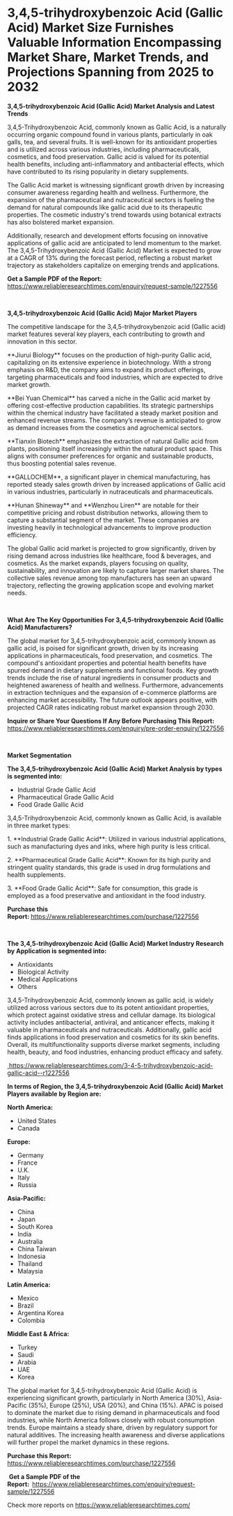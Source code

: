<p><h1>3,4,5-trihydroxybenzoic Acid (Gallic Acid) Market Size Furnishes Valuable Information Encompassing Market Share, Market Trends, and Projections Spanning from 2025 to 2032</h1></p><p><strong>3,4,5-trihydroxybenzoic Acid (Gallic Acid) Market Analysis and Latest Trends</strong></p>
<p><p>3,4,5-Trihydroxybenzoic Acid, commonly known as Gallic Acid, is a naturally occurring organic compound found in various plants, particularly in oak galls, tea, and several fruits. It is well-known for its antioxidant properties and is utilized across various industries, including pharmaceuticals, cosmetics, and food preservation. Gallic acid is valued for its potential health benefits, including anti-inflammatory and antibacterial effects, which have contributed to its rising popularity in dietary supplements.</p><p>The Gallic Acid market is witnessing significant growth driven by increasing consumer awareness regarding health and wellness. Furthermore, the expansion of the pharmaceutical and nutraceutical sectors is fueling the demand for natural compounds like gallic acid due to its therapeutic properties. The cosmetic industry's trend towards using botanical extracts has also bolstered market expansion.</p><p>Additionally, research and development efforts focusing on innovative applications of gallic acid are anticipated to lend momentum to the market. The 3,4,5-Trihydroxybenzoic Acid (Gallic Acid) Market is expected to grow at a CAGR of 13% during the forecast period, reflecting a robust market trajectory as stakeholders capitalize on emerging trends and applications.</p></p>
<p><strong>Get a Sample PDF of the Report:&nbsp;</strong> <a href="https://www.reliableresearchtimes.com/enquiry/request-sample/1227556?utm_campaign=3108&utm_medium=2&utm_source=Github&utm_content=ia&utm_term=26032025&utm_id=345-trihydroxybenzoic-acid-gallic-acid">https://www.reliableresearchtimes.com/enquiry/request-sample/1227556</a></p>
<p>&nbsp;</p>
<p><strong>3,4,5-trihydroxybenzoic Acid (Gallic Acid) Major Market Players</strong></p>
<p><p>The competitive landscape for the 3,4,5-trihydroxybenzoic acid (Gallic acid) market features several key players, each contributing to growth and innovation in this sector. </p><p>**Jiurui Biology** focuses on the production of high-purity Gallic acid, capitalizing on its extensive experience in biotechnology. With a strong emphasis on R&D, the company aims to expand its product offerings, targeting pharmaceuticals and food industries, which are expected to drive market growth. </p><p>**Bei Yuan Chemical** has carved a niche in the Gallic acid market by offering cost-effective production capabilities. Its strategic partnerships within the chemical industry have facilitated a steady market position and enhanced revenue streams. The company’s revenue is anticipated to grow as demand increases from the cosmetics and agrochemical sectors.</p><p>**Tianxin Biotech** emphasizes the extraction of natural Gallic acid from plants, positioning itself increasingly within the natural product space. This aligns with consumer preferences for organic and sustainable products, thus boosting potential sales revenue. </p><p>**GALLOCHEM**, a significant player in chemical manufacturing, has reported steady sales growth driven by increased applications of Gallic acid in various industries, particularly in nutraceuticals and pharmaceuticals. </p><p>**Hunan Shineway** and **Wenzhou Liren** are notable for their competitive pricing and robust distribution networks, allowing them to capture a substantial segment of the market. These companies are investing heavily in technological advancements to improve production efficiency.</p><p>The global Gallic acid market is projected to grow significantly, driven by rising demand across industries like healthcare, food & beverages, and cosmetics. As the market expands, players focusing on quality, sustainability, and innovation are likely to capture larger market shares. The collective sales revenue among top manufacturers has seen an upward trajectory, reflecting the growing application scope and evolving market needs.</p></p>
<p>&nbsp;</p>
<p><strong>What Are The Key Opportunities For 3,4,5-trihydroxybenzoic Acid (Gallic Acid) Manufacturers?</strong></p>
<p><p>The global market for 3,4,5-trihydroxybenzoic acid, commonly known as gallic acid, is poised for significant growth, driven by its increasing applications in pharmaceuticals, food preservation, and cosmetics. The compound's antioxidant properties and potential health benefits have spurred demand in dietary supplements and functional foods. Key growth trends include the rise of natural ingredients in consumer products and heightened awareness of health and wellness. Furthermore, advancements in extraction techniques and the expansion of e-commerce platforms are enhancing market accessibility. The future outlook appears positive, with projected CAGR rates indicating robust market expansion through 2030.</p></p>
<p><strong>Inquire or Share Your Questions If Any Before Purchasing This Report:</strong> <a href="https://www.reliableresearchtimes.com/enquiry/pre-order-enquiry/1227556?utm_campaign=3108&utm_medium=2&utm_source=Github&utm_content=ia&utm_term=26032025&utm_id=345-trihydroxybenzoic-acid-gallic-acid">https://www.reliableresearchtimes.com/enquiry/pre-order-enquiry/1227556</a></p>
<p>&nbsp;</p>
<p><strong>Market Segmentation</strong></p>
<p><strong>The 3,4,5-trihydroxybenzoic Acid (Gallic Acid) Market Analysis by types is segmented into:</strong></p>
<p><ul><li>Industrial Grade Gallic Acid</li><li>Pharmaceutical Grade Gallic Acid</li><li>Food Grade Gallic Acid</li></ul></p>
<p><p>3,4,5-Trihydroxybenzoic Acid, commonly known as Gallic Acid, is available in three market types:</p><p>1. **Industrial Grade Gallic Acid**: Utilized in various industrial applications, such as manufacturing dyes and inks, where high purity is less critical.</p><p>  </p><p>2. **Pharmaceutical Grade Gallic Acid**: Known for its high purity and stringent quality standards, this grade is used in drug formulations and health supplements.</p><p>3. **Food Grade Gallic Acid**: Safe for consumption, this grade is employed as a food preservative and antioxidant in the food industry.</p></p>
<p><strong>Purchase this Report:&nbsp;</strong><a href="https://www.reliableresearchtimes.com/purchase/1227556?utm_campaign=3108&utm_medium=2&utm_source=Github&utm_content=ia&utm_term=26032025&utm_id=345-trihydroxybenzoic-acid-gallic-acid">https://www.reliableresearchtimes.com/purchase/1227556</a></p>
<p>&nbsp;</p>
<p><strong>The 3,4,5-trihydroxybenzoic Acid (Gallic Acid) Market Industry Research by Application is segmented into:</strong></p>
<p><ul><li>Antioxidants</li><li>Biological Activity</li><li>Medical Applications</li><li>Others</li></ul></p>
<p><p>3,4,5-Trihydroxybenzoic Acid, commonly known as gallic acid, is widely utilized across various sectors due to its potent antioxidant properties, which protect against oxidative stress and cellular damage. Its biological activity includes antibacterial, antiviral, and anticancer effects, making it valuable in pharmaceuticals and nutraceuticals. Additionally, gallic acid finds applications in food preservation and cosmetics for its skin benefits. Overall, its multifunctionality supports diverse market segments, including health, beauty, and food industries, enhancing product efficacy and safety.</p></p>
<p><a href="https://www.reliableresearchtimes.com/3-4-5-trihydroxybenzoic-acid-gallic-acid--r1227556?utm_campaign=3108&utm_medium=2&utm_source=Github&utm_content=ia&utm_term=26032025&utm_id=345-trihydroxybenzoic-acid-gallic-acid">&nbsp;https://www.reliableresearchtimes.com/3-4-5-trihydroxybenzoic-acid-gallic-acid--r1227556</a></p>
<p><strong>In terms of Region, the 3,4,5-trihydroxybenzoic Acid (Gallic Acid) Market Players available by Region are:</strong></p>
<p>
    <p> <strong> North America: </strong>
        <ul>
            <li>United States</li>
            <li>Canada</li>
        </ul>
        </p> 
    <p> <strong> Europe: </strong>
        <ul>
            <li>Germany</li>
            <li>France</li>
            <li>U.K.</li>
            <li>Italy</li>
            <li>Russia</li>
        </ul>
        </p> 
    <p> <strong> Asia-Pacific: </strong>
        <ul>
            <li>China</li>
            <li>Japan</li>
            <li>South Korea</li>
            <li>India</li>
            <li>Australia</li>
            <li>China Taiwan</li>
            <li>Indonesia</li>
            <li>Thailand</li>
            <li>Malaysia</li>
        </ul>
        </p> 
    <p> <strong> Latin America: </strong>
        <ul>
            <li>Mexico</li>
            <li>Brazil</li>
            <li>Argentina Korea</li>
            <li>Colombia</li>
        </ul>
        </p> 
    <p> <strong> Middle East & Africa: </strong>
        <ul>
            <li>Turkey</li>
            <li>Saudi</li>
            <li>Arabia</li>
            <li>UAE</li>
            <li>Korea</li>
        </ul>
    </p>
    </p>
<p><p>The global market for 3,4,5-trihydroxybenzoic Acid (Gallic Acid) is experiencing significant growth, particularly in North America (30%), Asia-Pacific (35%), Europe (25%), USA (20%), and China (15%). APAC is poised to dominate the market due to rising demand in pharmaceuticals and food industries, while North America follows closely with robust consumption trends. Europe maintains a steady share, driven by regulatory support for natural additives. The increasing health awareness and diverse applications will further propel the market dynamics in these regions.</p></p>
<p><strong>Purchase this Report: </strong><a href="https://www.reliableresearchtimes.com/purchase/1227556?utm_campaign=3108&utm_medium=2&utm_source=Github&utm_content=ia&utm_term=26032025&utm_id=345-trihydroxybenzoic-acid-gallic-acid">https://www.reliableresearchtimes.com/purchase/1227556</a></p>
<p>&nbsp;<strong>Get a Sample PDF of the Report:&nbsp;&nbsp;</strong><a href="https://www.reliableresearchtimes.com/enquiry/request-sample/1227556?utm_campaign=3108&utm_medium=2&utm_source=Github&utm_content=ia&utm_term=26032025&utm_id=345-trihydroxybenzoic-acid-gallic-acid">https://www.reliableresearchtimes.com/enquiry/request-sample/1227556</a></p>
<p><strong></strong></p>
<p>Check more reports on <a href="https://www.reliableresearchtimes.com/?utm_campaign=3108&utm_medium=2&utm_source=Github&utm_content=ia&utm_term=26032025&utm_id=345-trihydroxybenzoic-acid-gallic-acid">https://www.reliableresearchtimes.com/</a></p>